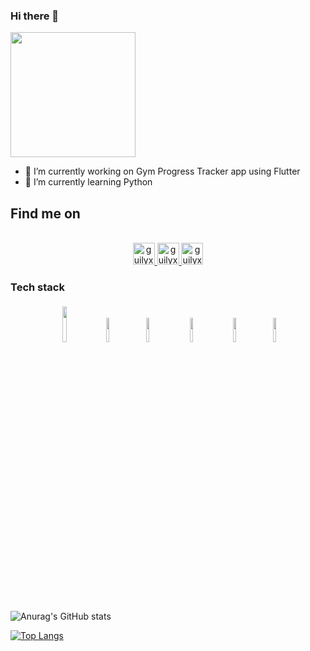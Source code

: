 ### Hi there 👋 
<img  src="https://media.giphy.com/media/ITacRy2zH4vMQ/giphy.gif" width="200">
<!--![Alt Text](https://media.giphy.com/media/ITacRy2zH4vMQ/giphy.gif)-->


- 🔭 I’m currently working on Gym Progress Tracker app using Flutter
- 🌱 I’m currently learning Python
<!--- - 👯 I’m looking to collaborate on ...
- 🤔 I’m looking for help with ...
- 💬 Ask me about ...
- 😄 Pronouns: ...
- ⚡ Fun fact: ....
- 📫 How to reach me: --->
## Find me on
<p align="center">
<br/>
<a href="https://twitter.com/ashwinnair0007">
  <img alt="guilyx | Twitter" width="35px" src="https://image.flaticon.com/icons/svg/2111/2111703.svg" />
</a>
<a href="https://www.linkedin.com/in/ashwin-nair-64ab25159/">
  <img alt="guilyx's LinkdeIN" width="35px" src="https://image.flaticon.com/icons/svg/2111/2111465.svg" />
</a>
<a href="https://www.instagram.com/ashwinn.exe/">
  <img alt="guilyx's Instagram" width="35px" src="https://image.flaticon.com/icons/svg/2111/2111421.svg" />
</a>
</p>

### Tech stack

<p align="center">
	<img width="12%" style="padding:5px" src="https://img.icons8.com/color/144/000000/java-coffee-cup-logo.png"/>
<!-- 	<img width="10%" style="padding:5px" src="https://img.icons8.com/color/144/000000/python.png"/>
	<img width="10%" style="padding:5px" src="https://img.icons8.com/color/144/000000/javascript.png"/> -->
  <img width="10%" style="padding:5px" src="https://miro.medium.com/max/500/1*ilC2Aqp5sZd1wi0CopD1Hw.png"/>
  <img width="10%" style="padding:5px" src="https://upload.wikimedia.org/wikipedia/commons/7/7e/Dart-logo.png"/>
  <img width="10%" style="padding:10px" src="https://upload.wikimedia.org/wikipedia/commons/8/82/Android_logo_2019.svg"/>
  <img width="10%" style="padding:5px" src="https://upload.wikimedia.org/wikipedia/commons/d/d5/IntelliJ_IDEA_Logo.svg"/>
  <img width="10%" style="padding:5px" src="https://upload.wikimedia.org/wikipedia/commons/9/98/WordPress_blue_logo.svg"/>
 
</p>

![Anurag's GitHub stats](https://github-readme-stats.vercel.app/api?username=Ashwin-exe&show_icons=true&theme=dark)

[![Top Langs](https://github-readme-stats.vercel.app/api/top-langs/?username=Ashwin-exe)](https://github.com/anuraghazra/github-readme-stats)
